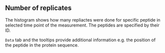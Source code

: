 

## Number of replicates

The histogram shows how many repliactes were done for specific peptide in selected time point of the measurement. The peptides are specified by their ID. 

`Data` tab and the tooltips provide additional information e.g. the position of the peptide in the protein sequence. 

